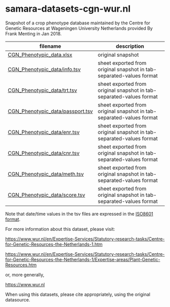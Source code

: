 # samara-datasets-cgn-wur.nl
Snapshot of a crop phenotype database maintained by the Centre for Genetic Resources at Wageningen University Netherlands provided By Frank Menting in Jan 2018.

 filename | description 
 --- | ---
 [CGN_Phenotypic_data.xlsx](./CGN_Phenotypic_data.xlsx) | original snapshot
 [CGN_Phenotypic_data/info.tsv](./CGN_Phenotypic_data/info.tsv) | sheet exported from original snapshot in tab-separated-values format
 [CGN_Phenotypic_data/trt.tsv](.CGN_Phenotypic_data/trt.tsv) | sheet exported from original snapshot in tab-separated-values format
 [CGN_Phenotypic_data/passport.tsv](./CGN_Phenotypic_data/passport.tsv) | sheet exported from original snapshot in tab-separated-values format
 [CGN_Phenotypic_data/enr.tsv](./CGN_Phenotypic_data/enr.tsv) | sheet exported from original snapshot in tab-separated-values format
 [CGN_Phenotypic_data/cnr.tsv](./CGN_Phenotypic_data/cnr.tsv) | sheet exported from original snapshot in tab-separated-values format
 [CGN_Phenotypic_data/meth.tsv](./CGN_Phenotypic_data/meth.tsv) | sheet exported from original snapshot in tab-separated-values format
 [CGN_Phenotypic_data/score.tsv](./CGN_Phenotypic_data/score.tsv) | sheet exported from original snapshot in tab-separated-values format

Note that date/time values in the tsv files are expressed in the [ISO8601 format](https://www.iso.org/iso-8601-date-and-time-format.html).
 
For more information about this dataset, please visit:

https://www.wur.nl/en/Expertise-Services/Statutory-research-tasks/Centre-for-Genetic-Resources-the-Netherlands-1.htm

https://www.wur.nl/en/Expertise-Services/Statutory-research-tasks/Centre-for-Genetic-Resources-the-Netherlands-1/Expertise-areas/Plant-Genetic-Resources.htm 

or, more generally,

https://www.wur.nl 

When using this datasets, please cite appropriately, using the original datasource. 
